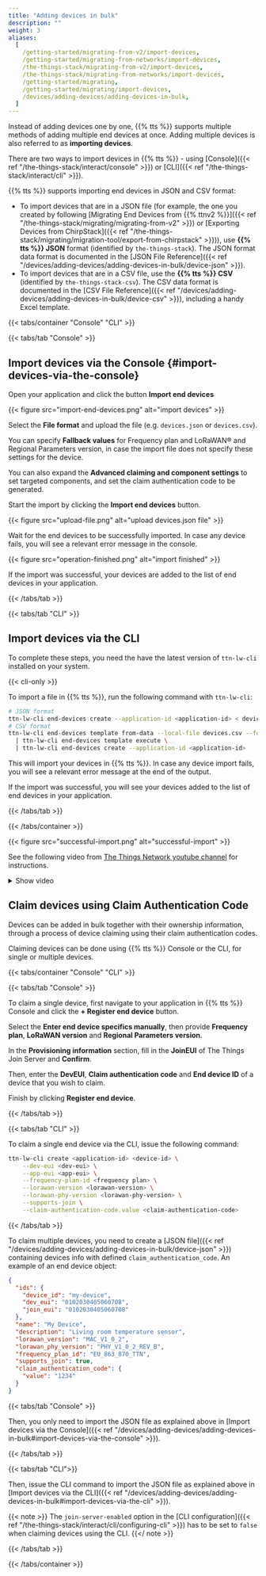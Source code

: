 ```yaml
---
title: "Adding devices in bulk"
description: ""
weight: 3
aliases:
  [
    /getting-started/migrating-from-v2/import-devices,
    /getting-started/migrating-from-networks/import-devices,
    /the-things-stack/migrating-from-v2/import-devices,
    /the-things-stack/migrating-from-networks/import-devices,
    /getting-started/migrating,
    /getting-started/migrating/import-devices,
    /devices/adding-devices/adding-devices-in-bulk,
  ]
---
```


Instead of adding devices one by one, {{% tts %}} supports multiple methods of adding multiple end devices at once. Adding multiple devices is also referred to as **importing devices**.

<!--more-->

There are two ways to import devices in {{% tts %}} - using [Console]({{< ref "/the-things-stack/interact/console" >}}) or [CLI]({{< ref "/the-things-stack/interact/cli" >}}).

{{% tts %}} supports importing end devices in JSON and CSV format:

- To import devices that are in a JSON file (for example, the one you created by following [Migrating End Devices from {{% ttnv2 %}}]({{< ref "/the-things-stack/migrating/migrating-from-v2" >}}) or [Exporting Devices from ChirpStack]({{< ref "/the-things-stack/migrating/migration-tool/export-from-chirpstack" >}})), use **{{% tts %}} JSON** format (identified by `the-things-stack`). The JSON format data format is documented in the [JSON File Reference]({{< ref "/devices/adding-devices/adding-devices-in-bulk/device-json" >}}).
- To import devices that are in a CSV file, use the **{{% tts %}} CSV** (identified by `the-things-stack-csv`). The CSV data format is documented in the [CSV File Reference]({{< ref "/devices/adding-devices/adding-devices-in-bulk/device-csv" >}}), including a handy Excel template.

{{< tabs/container "Console" "CLI" >}}

{{< tabs/tab "Console" >}}

## Import devices via the Console {#import-devices-via-the-console}

Open your application and click the button **Import end devices**

{{< figure src="import-end-devices.png" alt="import devices" >}}

Select the **File format** and upload the file (e.g. `devices.json` or `devices.csv`).

You can specify **Fallback values** for Frequency plan and LoRaWAN® and Regional Parameters version, in case the import file does not specify these settings for the device.

You can also expand the **Advanced claiming and component settings** to set targeted components, and set the claim authentication code to be generated.

Start the import by clicking the **Import end devices** button.

{{< figure src="upload-file.png" alt="upload devices.json file" >}}

Wait for the end devices to be successfully imported. In case any device fails, you will see a relevant error message in the console.

{{< figure src="operation-finished.png" alt="import finished" >}}

If the import was successful, your devices are added to the list of end devices in your application.

{{< /tabs/tab >}}

{{< tabs/tab "CLI" >}}

## Import devices via the CLI

To complete these steps, you need the have the latest version of `ttn-lw-cli` installed on your system.

{{< cli-only >}}

To import a file in {{% tts %}}, run the following command with `ttn-lw-cli`:

```bash
# JSON format
ttn-lw-cli end-devices create --application-id <application-id> < devices.json
# CSV format
ttn-lw-cli end-devices template from-data --local-file devices.csv --format-id the-things-stack-csv \
  | ttn-lw-cli end-devices template execute \
  | ttn-lw-cli end-devices create --application-id <application-id>
```

This will import your devices in {{% tts %}}. In case any device import fails, you will see a relevant error message at the end of the output.

If the import was successful, you will see your devices added to the list of end devices in your application.

{{< /tabs/tab >}}

{{< /tabs/container >}}

{{< figure src="successful-import.png" alt="successful-import" >}}

See the following video from [The Things Network youtube channel](https://youtu.be/ouz-VuiosU4) for instructions.

<details><summary>Show video</summary>
{{< youtube "ouz-VuiosU4" >}}
</details>

## Claim devices using Claim Authentication Code

Devices can be added in bulk together with their ownership information, through a process of device claiming using their claim authentication codes.

Claiming devices can be done using {{% tts %}} Console or the CLI, for single or multiple devices.

{{< tabs/container "Console" "CLI" >}}

{{< tabs/tab "Console" >}}

To claim a single device, first navigate to your application in {{% tts %}} Console and click the **+ Register end device** button.

Select the **Enter end device specifics manually**, then provide **Frequency plan**, **LoRaWAN version** and **Regional Parameters version**.

In the **Provisioning information** section, fill in the **JoinEUI** of The Things Join Server and **Confirm**. 

Then, enter the **DevEUI**, **Claim authentication code** and **End device ID** of a device that you wish to claim.

Finish by clicking **Register end device**.

{{< /tabs/tab >}}

{{< tabs/tab "CLI" >}}

To claim a single end device via the CLI, issue the following command:

```bash
ttn-lw-cli create <application-id> <device-id> \
    --dev-eui <dev-eui> \
    --app-eui <app-eui> \
    --frequency-plan-id <frequency plan> \
    --lorawan-version <lorawan-version> \
    --lorawan-phy-version <lorawan-phy-version> \
    --supports-join \
    --claim-authentication-code.value <claim-authentication-code>
```

{{< /tabs/tab >}}

To claim multiple devices, you need to create a [JSON file]({{< ref "/devices/adding-devices/adding-devices-in-bulk/device-json" >}}) containing devices info with defined `claim_authentication_code`. An example of an end device object:

```json
{
  "ids": {
    "device_id": "my-device",
    "dev_eui": "0102030405060708",
    "join_eui": "0102030405060708"
  },
  "name": "My Device",
  "description": "Living room temperature sensor",
  "lorawan_version": "MAC_V1_0_2",
  "lorawan_phy_version": "PHY_V1_0_2_REV_B",
  "frequency_plan_id": "EU_863_870_TTN",
  "supports_join": true,
  "claim_authentication_code": {
    "value": "1234"
  }
}
```

{{< tabs/tab "Console" >}}

Then, you only need to import the JSON file as explained above in [Import devices via the Console]({{< ref "/devices/adding-devices/adding-devices-in-bulk#import-devices-via-the-console" >}}).

{{< /tabs/tab >}}

{{< tabs/tab "CLI">}}

Then, issue the CLI command to import the JSON file as explained above in [Import devices via the CLI]({{< ref "/devices/adding-devices/adding-devices-in-bulk#import-devices-via-the-cli" >}}).

{{< note >}} The `join-server-enabled` option in the [CLI configuration]({{< ref "/the-things-stack/interact/cli/configuring-cli" >}}) has to be set to `false` when claiming devices using the CLI. {{</ note >}}

{{< /tabs/tab >}}

{{< /tabs/container >}}